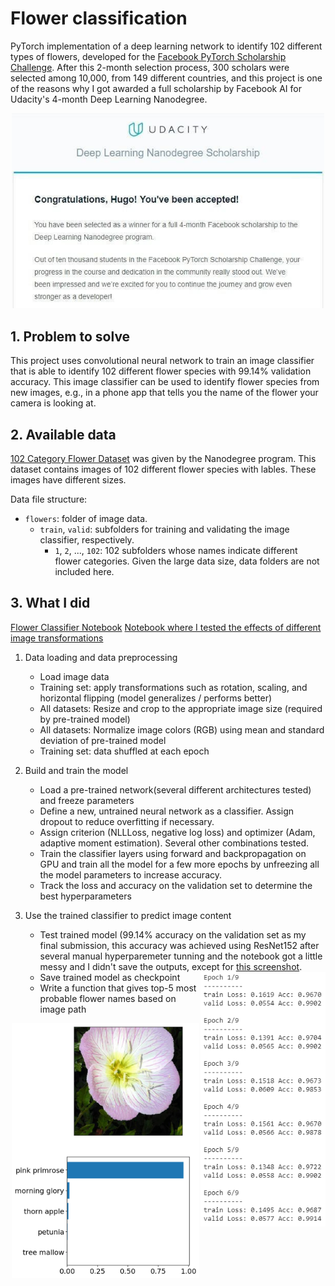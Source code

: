 # Flower classification

PyTorch implementation of a deep learning network to identify 102 different types of flowers, developed for the [Facebook PyTorch Scholarship Challenge](https://www.udacity.com/facebook-pytorch-scholarship). After this 2-month selection process, 300 scholars were selected among 10,000, from 149 different countries, and this project is one of the reasons why I got awarded a full scholarship by Facebook AI for Udacity's 4-month Deep Learning Nanodegree.

<p align="center">
  <img src="images/congratulations.jpg" width=500>
</p>

## 1. Problem to solve

This project uses convolutional neural network to train an image classifier that is able to identify 102 different flower species with 99.14% validation accuracy. This image classifier can be used to identify flower species from new images, e.g., in a phone app that tells you the name of the flower your camera is looking at.

## 2. Available data

[102 Category Flower Dataset](http://www.robots.ox.ac.uk/~vgg/data/flowers/102/index.html) was given by the Nanodegree program. This dataset contains images of 102 different flower species with lables. These images have different sizes.

Data file structure:

- `flowers`: folder of image data.
    - `train`, `valid`: subfolders for training and validating the image classifier, respectively.
        - `1`, `2`, ..., `102`: 102 subfolders whose names indicate different flower categories. Given the large data size, data folders are not included here.

## 3. What I did

[Flower Classifier Notebook](flower_classifier.ipynb)
[Notebook where I tested the effects of different image transformations](test_transforms.ipynb)

1. Data loading and data preprocessing

    - Load image data
    - Training set: apply transformations such as rotation, scaling, and horizontal flipping (model generalizes / performs better)
    - All datasets: Resize and crop to the appropriate image size (required by pre-trained model)
    - All datasets: Normalize image colors (RGB) using mean and standard deviation of pre-trained model
    - Training set: data shuffled at each epoch

2. Build and train the model

    - Load a pre-trained network(several different architectures tested) and freeze parameters
    - Define a new, untrained neural network as a classifier. Assign dropout to reduce overfitting if necessary.
    - Assign criterion (NLLLoss, negative log loss) and optimizer (Adam, adaptive moment estimation). Several other combinations tested.
    - Train the classifier layers using forward and backpropagation on GPU and train all the model for a few more epochs by unfreezing all the model parameters to increase accuracy.
    - Track the loss and accuracy on the validation set to determine the best hyperparameters

3. Use the trained classifier to predict image content

    - Test trained model (99.14% accuracy on the validation set as my final submission, this accuracy was achieved using ResNet152 after several manual hyperparemeter tunning and the notebook got a little messy and I didn't save the outputs, except for [this screenshot](images/accuracy.png).
    
    <img align="right" width=200 height=407 img src="images/accuracy.png">
    
    - Save trained model as checkpoint
    - Write a function that gives top-5 most probable flower names based on image path
    
<p align="center">
  <img src="images/inference_example.png" width=300>
</p>
